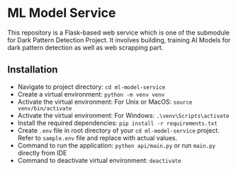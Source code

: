 # ML Model Service
This repository is a Flask-based web service which is one of the submodule for Dark Pattern Detection Project.
It involves building, training AI Models for dark pattern detection as well as web scrapping part.

## Installation
- Navigate to  project directory: `cd ml-model-service`
- Create a virtual environment: `python -m venv venv`
- Activate the virtual environment: For Unix or MacOS: `source venv/bin/activate`
- Activate the virtual environment: For Windows: `.\venv\Scripts\activate`
- Install the required dependencies: `pip install -r requirements.txt`
- Create `.env` file in root directory of your `cd ml-model-service` project. Refer to `sample.env` file and replace with actual values.
- Command to run the application: `python api/main.py` or run `main.py` directly from IDE
- Command to deactivate virtual environment: `deactivate`

